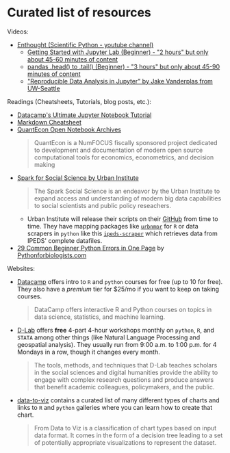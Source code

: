# Curated list of resources

Videos:
- [Enthought (Scientific Python - youtube channel)](https://www.youtube.com/user/EnthoughtMedia)
  - [Getting Started with Jupyter Lab (Beginner) - "2 hours" but only about 45-60 minutes of content](https://www.youtube.com/watch?v=Gzun8PpyBCo)
  - [pandas .head() to .tail() (Beginner) - "3 hours" but only about 45-90 minutes of content](https://www.youtube.com/watch?v=lkLl_QKLgcA)
  - ["Reproducible Data Analysis in Jupyter" by Jake Vanderplas from UW-Seattle](https://jakevdp.github.io/blog/2017/03/03/reproducible-data-analysis-in-jupyter/)
    
Readings (Cheatsheets, Tutorials, blog posts, etc.):
  - [Datacamp's Ultimate Jupyter Notebook Tutorial](https://www.datacamp.com/community/tutorials/tutorial-jupyter-notebook)
  - [Markdown Cheatsheet](https://github.com/adam-p/markdown-here/wiki/Markdown-Cheatsheet)
  - [QuantEcon Open Notebook Archives](https://quantecon.org/notebooks)
    > QuantEcon is a NumFOCUS fiscally sponsored project dedicated to development and documentation of modern open source computational tools for economics, econometrics, and decision making
  - [Spark for Social Science by Urban Institute](https://urbaninstitute.github.io/spark-social-science-manual/)
    > The Spark Social Science is an endeavor by the Urban Institute to expand access and understanding of modern big data capabilities to social scientists and public policy reseachers.<br>
    - Urban Institute will release their scripts on their [GitHub](https://github.com/UrbanInstitute) from time to time. They have mapping packages like [`urbnmpr`](https://github.com/UrbanInstitute/urbnmapr) for `R` or data scrapers in `python` like this [`ipeds-scraper`](https://github.com/UrbanInstitute/ipeds-scraper) which retrieves data from IPEDS' complete datafiles.
  - [29 Common Beginner Python Errors in One Page](29errors.pdf) by [Pythonforbiologists.com](pythonforbiologists.com)
    
Websites:
  - [Datacamp](datacamp.com) offers intro to `R` and `python` courses for free (up to 10 for free). They also have a *premium* tier for $25/mo if you want to keep on taking courses.
    > DataCamp offers interactive R and Python courses on topics in data science, statistics, and machine learning.
  - [D-Lab](dlab.berkeley.edu/training) offers **free** 4-part 4-hour workshops monthly on `python`, `R`, and `STATA` among other things (like Natural Language Processing and geospatial analysis). They usually run from 9:00 a.m. to 1:00 p.m. for 4 Mondays in a row, though it changes every month. 
    > The tools, methods, and techniques that D-Lab teaches scholars in the social sciences and digital humanities provide the ability to engage with complex research questions and produce answers that benefit academic colleagues, policymakers, and the public. 
  - [data-to-viz](data-to-viz.com) contains a curated list of many different types of charts and links to `R` and `python` galleries where you can learn how to create that chart.
    > From Data to Viz is a classification of chart types based on input data format. It comes in the form of a decision tree leading to a set of potentially appropriate visualizations to represent the dataset.
